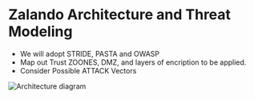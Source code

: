 # Zalando Architecture and Threat Modeling 

- We will adopt STRIDE, PASTA and OWASP
- Map out Trust ZOONES, DMZ, and layers of encription to be applied.
- Consider Possible ATTACK Vectors


![Architecture diagram](https://github.com/user-attachments/assets/7ef371f9-cab5-4995-a9ae-a55bdeae71c4)
